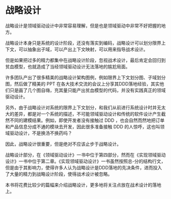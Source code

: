 # 战略设计

战略设计是领域驱动设计中非常容易理解，但是也是领域驱动中非常不好把握的地方。

战略设计本身只是系统的设计阶段，还没有落实到编码，战略设计可以划分限界上下文，可以抽象出子域，可以产出上下文映射，可以用来指导战术设计。

但是如果把过多的精力都集中在战略设计阶段，忽视战术设计，最后肯定会回归到贫血模型，也就造成了当经领域驱动设计无法落地的尴尬局面。

许多团队产出了很多精美的战略设计架构图例，例如限界上下文划分图、子域划分图，然后做了精美的 PPT 在各大技术交流的会议上分享其DDD落地经验，其实他们只是画了几个图自嗨，充其量只能产出贫血模型的代码，并没有实践真正的领域驱动设计。

另外，由于战略设计对系统的限界上下文划分，和我们从前进行系统设计时并无太大的差异，都是对一个系统的描述，不可能领域驱动设计和传统的软件设计产生截然不同的建模结果。例如，即使开发者没有接触过 DDD ，也会自然而然地把订单和产品信息分成不通的模块去开发，因此很多准备接触 DDD 的人惊呼，这也叫领域驱动设计，不是换汤不换药吗？

因此，战略设计很重要，但是绝对不应该止步于战略设计。

战略设计部分，在《领域驱动设计》一书中位于第四部分，然而在《实现领域驱动设计》一书中位于第二章。《实现领域驱动设计》一书虽然按照总-分的结构行文，但是由于其影响力，使得许多人认为战略设计是DDD落地的先决条件，进而投入了大量的精力到战略设计阶段，使得战术设计被忽略。

本书将花费比较少的篇幅来介绍战略设计，更多地将关注点放在战术设计的落地上。

<!--@include: ../footer.md-->
